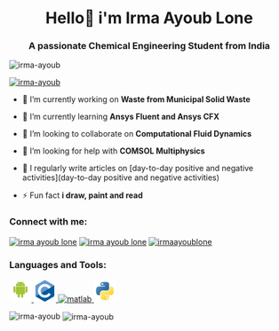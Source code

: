 <h1 align="center">Hello👋 i'm Irma Ayoub Lone</h1>
<h3 align="center">A passionate Chemical Engineering Student from India</h3>

<p align="left"> <img src="https://komarev.com/ghpvc/?username=irma-ayoub&label=Profile%20views&color=0e75b6&style=flat" alt="irma-ayoub" /> </p>

<p align="left"> <a href="https://github.com/ryo-ma/github-profile-trophy"><img src="https://github-profile-trophy.vercel.app/?username=irma-ayoub" alt="irma-ayoub" /></a> </p>

- 🔭 I’m currently working on **Waste from Municipal Solid Waste**

- 🌱 I’m currently learning **Ansys Fluent and Ansys CFX**

- 👯 I’m looking to collaborate on **Computational Fluid Dynamics**

- 🤝 I’m looking for help with **COMSOL Multiphysics**

- 📝 I regularly write articles on [day-to-day positive and negative activities](day-to-day positive and negative activities)

- ⚡ Fun fact **i draw, paint and read**

<h3 align="left">Connect with me:</h3>
<p align="left">
<a href="https://twitter.com/irma ayoub lone" target="blank"><img align="center" src="https://raw.githubusercontent.com/rahuldkjain/github-profile-readme-generator/master/src/images/icons/Social/twitter.svg" alt="irma ayoub lone" height="30" width="40" /></a>
<a href="https://linkedin.com/in/irma ayoub lone" target="blank"><img align="center" src="https://raw.githubusercontent.com/rahuldkjain/github-profile-readme-generator/master/src/images/icons/Social/linked-in-alt.svg" alt="irma ayoub lone" height="30" width="40" /></a>
<a href="https://instagram.com/irmaayoublone" target="blank"><img align="center" src="https://raw.githubusercontent.com/rahuldkjain/github-profile-readme-generator/master/src/images/icons/Social/instagram.svg" alt="irmaayoublone" height="30" width="40" /></a>
</p>

<h3 align="left">Languages and Tools:</h3>
<p align="left"> <a href="https://developer.android.com" target="_blank" rel="noreferrer"> <img src="https://raw.githubusercontent.com/devicons/devicon/master/icons/android/android-original-wordmark.svg" alt="android" width="40" height="40"/> </a> <a href="https://www.cprogramming.com/" target="_blank" rel="noreferrer"> <img src="https://raw.githubusercontent.com/devicons/devicon/master/icons/c/c-original.svg" alt="c" width="40" height="40"/> </a> <a href="https://www.mathworks.com/" target="_blank" rel="noreferrer"> <img src="https://upload.wikimedia.org/wikipedia/commons/2/21/Matlab_Logo.png" alt="matlab" width="40" height="40"/> </a> <a href="https://www.python.org" target="_blank" rel="noreferrer"> <img src="https://raw.githubusercontent.com/devicons/devicon/master/icons/python/python-original.svg" alt="python" width="40" height="40"/> </a> </p>

<p><img align="left" src="https://github-readme-stats.vercel.app/api/top-langs?username=irma-ayoub&show_icons=true&locale=en&layout=compact" alt="irma-ayoub" /></p>

<p>&nbsp;<img align="center" src="https://github-readme-stats.vercel.app/api?username=irma-ayoub&show_icons=true&locale=en" alt="irma-ayoub" /></p>
